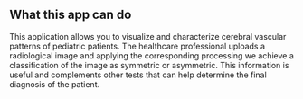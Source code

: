 ## What this app can do

This application allows you to visualize and characterize cerebral vascular patterns of pediatric patients. The healthcare professional uploads a radiological image and applying the corresponding processing we achieve a classification of the image as symmetric or asymmetric. This information is useful and complements other tests that can help determine the final diagnosis of the patient.

